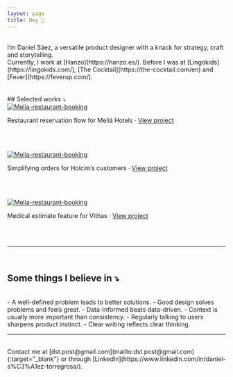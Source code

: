 ```yaml
---
layout: page
title: Hey 👋 
---
```



<br>
I’m Daniel Sáez, a versatile product designer with a knack for strategy, craft and storytelling. 
<br>
Currently, I work at [Hanzo](https://hanzo.es/). Before I was at [Lingokids](https://lingokids.com/), [The Cocktail](https://the-cocktail.com/en) and [Fever](https://feverup.com/).
<br>
<br>
<br>
## Selected works ⤵


<br>
<a href="https://danielszt.github.io/projects/reservation-process"><img src="{{ https://danielszt.github.io/ }}/assets/mb1.png" alt="Melia-restaurant-booking" class="inline"/></a>


Restaurant reservation flow for Meliá Hotels · [View project](https://danielszt.github.io/projects/reservation-process/)

<br>
<br>

<a href="https://danielszt.github.io/projects/customer-portal"><img src="{{ https://danielszt.github.io/ }}/assets/hcp1.png" alt="Melia-restaurant-booking" class="inline"/></a>


Simplifying orders for Holcim’s customers · [View project](https://danielszt.github.io/projects/simplifying-orders//)

<br>
<br>

<a href="https://danielszt.github.io/projects/medical-estimates"><img src="{{ https://danielszt.github.io/ }}/assets/VIT0.png" alt="Melia-restaurant-booking" class="inline"/></a>


Medical estimate feature for Vithas · [View project](https://danielszt.github.io/projects/medical-estimates/)

<br>
<br>

-----

<br>

## Some things I believe in ⤵
<br>
- A well-defined problem leads to better solutions.
- Good design solves problems and feels great.
- Data-informed beats data-driven.
- Context is usually more important than consistency.
- Regularly talking to users sharpens product instinct.
- Clear writing reflects clear thinking.

<br>

-----

<br>
Contact me at [dst.post@gmail.com](mailto:dst.post@gmail.com){:target="_blank"} or through [LinkedIn](https://www.linkedin.com/in/daniel-s%C3%A1ez-torregrosa/).

